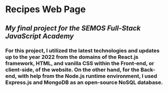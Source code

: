 # **Recipes Web Page**
## *My final project for the SEMOS Full-Stack JavaScript Academy* 
### For this project, I utilized the latest technologies and updates up to the year 2022 from the domains of the React.js framework, HTML, and vanilla CSS within the Front-end, or client-side, of the website. On the other hand, for the Back-end, with help from the Node.js runtime environment, I used Express.js and MongoDB as an open-source NoSQL database.
